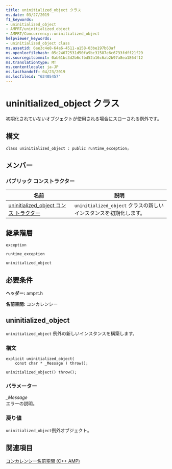 ```yaml
---
title: uninitialized_object クラス
ms.date: 03/27/2019
f1_keywords:
- uninitialized_object
- AMPRT/uninitialized_object
- AMPRT/Concurrency::uninitialized_object
helpviewer_keywords:
- uninitialized_object class
ms.assetid: 6ae3c4e8-64a6-4511-a158-03be197b63af
ms.openlocfilehash: 05c24672531d50fa9bc31587e6c6733fdff21f29
ms.sourcegitcommit: 0ab61bc3d2b6cfbd52a16c6ab2b97a8ea1864f12
ms.translationtype: MT
ms.contentlocale: ja-JP
ms.lasthandoff: 04/23/2019
ms.locfileid: "62405457"
---
```

# <a name="uninitializedobject-class"></a>uninitialized_object クラス

初期化されていないオブジェクトが使用される場合にスローされる例外です。

## <a name="syntax"></a>構文

```
class uninitialized_object : public runtime_exception;
```

## <a name="members"></a>メンバー

### <a name="public-constructors"></a>パブリック コンストラクター

|名前|説明|
|----------|-----------------|
|[uninitialized_object コンス トラクター](#uninitialized_object)|`uninitialized_object` クラスの新しいインスタンスを初期化します。|

## <a name="inheritance-hierarchy"></a>継承階層

`exception`

`runtime_exception`

`uninitialized_object`

## <a name="requirements"></a>必要条件

**ヘッダー:** amprt.h

**名前空間:** コンカレンシー

## <a name="uninitializedobject"></a>uninitialized_object

`uninitialized_object` 例外の新しいインスタンスを構築します。

### <a name="syntax"></a>構文

```
explicit uninitialized_object(
    const char * _Message ) throw();

uninitialized_object() throw();
```

### <a name="parameters"></a>パラメーター

*_Message*<br/>
エラーの説明。

### <a name="return-value"></a>戻り値

`uninitialized_object`例外オブジェクト。

## <a name="see-also"></a>関連項目

[コンカレンシー名前空間 (C++ AMP)](concurrency-namespace-cpp-amp.md)
